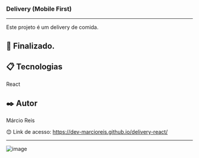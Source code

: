 ### Delivery (Mobile First)

---

Este projeto é um delivery de comida.

## 🚀 Finalizado.

## 📋 Tecnologias
React

## ✒️ Autor
Márcio Reis

😊 Link de acesso: https://dev-marcioreis.github.io/delivery-react/

---
![image](https://user-images.githubusercontent.com/122680054/217840847-df26a301-9d05-44cf-8518-2f962226e298.png)
